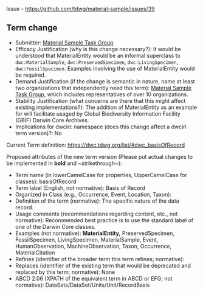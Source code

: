 Issue - https://github.com/tdwg/material-sample/issues/39

## Term change

* Submitter: [Material Sample Task Group](https://www.tdwg.org/community/osr/material-sample/)
* Efficacy Justification (why is this change necessary?): It would be understood that MaterialEntity would be an informal superclass to `dwc:MaterialSample`, `dwc:PreservedSpecimen`, `dwc:LivingSpecimen`, `dwc:FossilSpecimen`. Examples involving the use of MaterialEntity would be required.
* Demand Justification (if the change is semantic in nature, name at least two organizations that independently need this term): [Material Sample Task Group](https://www.tdwg.org/community/osr/material-sample/), which includes representatives of over 10 organizations.
* Stability Justification (what concerns are there that this might affect existing implementations?): The addition of MaterialEntity as an example for will facilitate usaged by Global Biodiversity Information Facility (GBIF) Darwin Core Archives.
* Implications for dwciri: namespace (does this change affect a dwciri term version)?: No

Current Term definition: https://dwc.tdwg.org/list/#dwc_basisOfRecord

Proposed attributes of the new term version (Please put actual changes to be implemented in **bold** and ~strikethrough~):

* Term name (in lowerCamelCase for properties, UpperCamelCase for classes): basisOfRecord
* Term label (English, not normative): Basis of Record
* Organized in Class (e.g., Occurrence, Event, Location, Taxon): 
* Definition of the term (normative): The specific nature of the data record.
* Usage comments (recommendations regarding content, etc., not normative): Recommended best practice is to use the standard label of one of the Darwin Core classes.
* Examples (not normative): **MaterialEntity,** PreservedSpecimen, FossilSpecimen, LivingSpecimen, MaterialSample, Event, HumanObservation, MachineObservation, Taxon, Occurrence, MaterialCitation
* Refines (identifier of the broader term this term refines; normative): 
* Replaces (identifier of the existing term that would be deprecated and replaced by this term; normative): None
* ABCD 2.06 (XPATH of the equivalent term in ABCD or EFG; not normative): DataSets/DataSet/Units/Unit/RecordBasis
